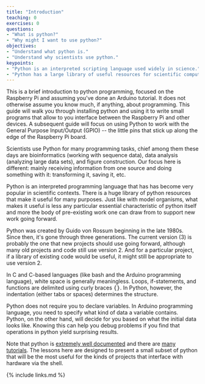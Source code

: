 ```yaml
---
title: "Introduction"
teaching: 0
exercises: 0
questions:
- "What is python?"
- "Why might I want to use python?"
objectives:
- "Understand what python is."
- "Understand why scientists use python."
keypoints:
- "Python is an interpreted scripting language used widely in science."
- "Python has a large library of useful resources for scientific computing."
---
```

This is a brief introduction to python programming, focused on the Raspberry Pi and assuming you've done an Arduino tutorial. It does not otherwise assume you know much, if anything, about programming. This guide will walk you through installing python and using it to write small programs that allow to you interface between the Raspberry Pi and other devices. A subsequent guide will focus on using Python to work with the General Purpose Input/Output (GPIO) -- the little pins that stick up along the edge of the Raspberry Pi board.

Scientists use Python for many programming tasks, chief among them these days are bioinformatics (working with sequence data), data analysis (analyzing large data sets), and figure construction. Our focus here is different: mainly receiving information from one source and doing something with it: transforming it, saving it, etc.

Python is an interpreted programming language that has has become
very popular in scientific contexts. There is a huge library of python resources
that make it useful for many purposes. Just like with model organisms, what makes it useful is less any particular essential characteristic of python itself and more the body of pre-existing work one can draw from to support new work going forward.

Python was created by Guido von Rossum beginning in the late 1980s. Since then, it's gone through three generations. The current version (3) is probably the one that new projects should use going forward, although many old projects and code still use version 2. And for a particular project, if a library of existing code would be useful, it might still be appropriate to use version 2.

In C and C-based languages (like bash and the Arduino programming language), white space is generally meaningless. Loops, if-statements, and functions are delimited using curly braces <kbd>{}</kbd>.  In Python, however, the indentation (either tabs or spaces) determines the structure.

Python does not require you to declare variables. In Arduino programming language, you need to specify what kind of data a variable contains. Python, on the other hand, will decide for you based on what the initial data looks like. Knowing this can help you debug problems if you find that operations in python yield surprising results.

Note that python is [extremely well documented](https://docs.python.org/3/) and there are [many tutorials](https://docs.python.org/3/tutorial). The lessons here are designed to present a small subset of python that will be the most useful for the kinds of projects that interface with hardware via the shell.

{% include links.md %}
